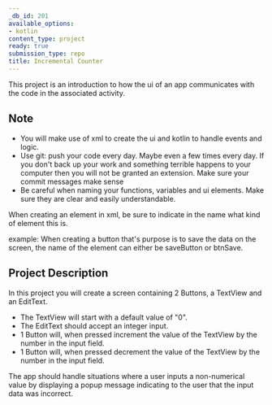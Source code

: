 ```yaml
---
_db_id: 201
available_options:
- kotlin
content_type: project
ready: true
submission_type: repo
title: Incremental Counter
---
```


This project is an introduction to how the ui of an app communicates with the code in the associated activity.

## Note

- You will make use of xml to create the ui and kotlin to handle events and logic.
- Use git: push your code every day. Maybe even a few times every day. If you don't back up your work and something terrible happens to your computer then you will not be granted an extension. Make sure your commit messages make sense
- Be careful when naming your functions, variables and ui elements. Make sure they are clear and easily understandable.

When creating an element in xml, be sure to indicate in the name what kind of element this is.

example: When creating a button that's purpose is to save the data on the screen, the name of the element can either be saveButton or btnSave.

## Project Description

In this project you will create a screen containing 2 Buttons, a TextView and an EditText.

- The TextView will start with a default value of "0".
- The EditText should accept an integer input.
- 1 Button will, when pressed increment the value of the TextView by the number in the input field.
- 1 Button will, when pressed decrement the value of the TextView by the number in the input field.

The app should handle situations where a user inputs a non-numerical value by displaying a popup message indicating to the user that the input data was incorrect.